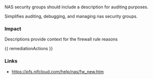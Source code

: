 
NAS security groups should include a description for auditing purposes.

Simplifies auditing, debugging, and managing nas security groups.

### Impact
Descriptions provide context for the firewall rule reasons

<!-- DO NOT CHANGE -->
{{ remediationActions }}

### Links
- https://pfs.nifcloud.com/help/nas/fw_new.htm


